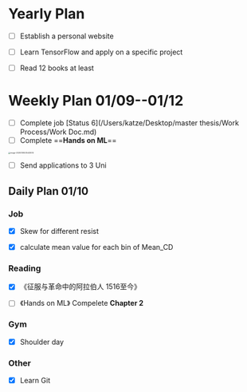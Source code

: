 # Yearly Plan

- [ ] Establish a personal website 
- [ ] Learn TensorFlow and apply on a specific project
- [ ] Read 12 books at least









# Weekly Plan  01/09--01/12

- [ ] Complete job [Status 6](/Users/katze/Desktop/master thesis/Work Process/Work Doc.md) 
- [ ] Complete ==**Hands on ML**==

<img src="/Users/katze/Downloads/Typora Images/image-20200109235433012.png" alt="image-20200109235433012" style="zoom: 25%;" />

- [ ] Send applications to 3 Uni



## Daily Plan 01/10

### Job

- [x] Skew for different resist
- [x] calculate mean value for each bin of Mean_CD



### Reading

- [x] 《征服与革命中的阿拉伯人 1516至今》

- [ ] 《Hands on ML》 Compelete **Chapter 2**

  

### Gym

- [x] Shoulder day 



### Other

- [x] Learn Git